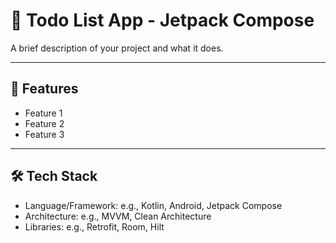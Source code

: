 # 📱 Todo List App - Jetpack Compose

A brief description of your project and what it does.

---

## 🚀 Features

- Feature 1
- Feature 2
- Feature 3

---

## 🛠️ Tech Stack

- Language/Framework: e.g., Kotlin, Android, Jetpack Compose
- Architecture: e.g., MVVM, Clean Architecture
- Libraries: e.g., Retrofit, Room, Hilt
